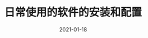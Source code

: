 ---
title: "日常使用的软件的安装和配置"
linkTitle: "日常软件"
weight: 400
date: 2021-01-18
description: >
  Linux Mint 下日常使用的软件的安装和配置。
---